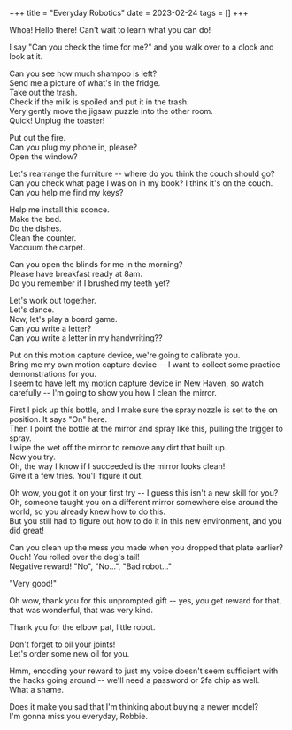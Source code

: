 +++
title = "Everyday Robotics"
date = 2023-02-24
tags = []
+++

Whoa! Hello there! Can't wait to learn what you can do!<br/>

I say "Can you check the time for me?" and you walk over to a clock and look at it.<br/>

Can you see how much shampoo is left?<br/>
Send me a picture of what's in the fridge.<br/>
Take out the trash.<br/>
Check if the milk is spoiled and put it in the trash.<br/>
Very gently move the jigsaw puzzle into the other room.<br/>
Quick! Unplug the toaster!<br/>

Put out the fire.<br/>
Can you plug my phone in, please?<br/>
Open the window?<br/>

Let's rearrange the furniture -- where do you think the couch should go?<br/>
Can you check what page I was on in my book? I think it's on the couch.<br/>
Can you help me find my keys?<br/>

Help me install this sconce.<br/>
Make the bed.<br/>
Do the dishes.<br/>
Clean the counter.<br/>
Vaccuum the carpet.<br/>

Can you open the blinds for me in the morning?<br/>
Please have breakfast ready at 8am.<br/>
Do you remember if I brushed my teeth yet?<br/>

Let's work out together.<br/>
Let's dance.<br/>
Now, let's play a board game.<br/>
Can you write a letter?<br/>
Can you write a letter in my handwriting??<br/>

Put on this motion capture device, we're going to calibrate you.<br/>
Bring me my own motion capture device -- I want to collect some practice demonstrations for you.<br/>
I seem to have left my motion capture device in New Haven, so watch carefully -- I'm going to show you how I clean the mirror.<br/>

First I pick up this bottle, and I make sure the spray nozzle is set to the on position. It says "On" here.<br/>
Then I point the bottle at the mirror and spray like this, pulling the trigger to spray.<br/>
I wipe the wet off the mirror to remove any dirt that built up.<br/>
Now you try.<br/>
Oh, the way I know if I succeeded is the mirror looks clean!<br/>
Give it a few tries. You'll figure it out.<br/>

Oh wow, you got it on your first try -- I guess this isn't a new skill for you?<br/>
Oh, someone taught you on a different mirror somewhere else around the world, so you already knew how to do this.<br/>
But you still had to figure out how to do it in this new environment, and you did great!<br/>

Can you clean up the mess you made when you dropped that plate earlier?<br/>
Ouch! You rolled over the dog's tail!<br/>
Negative reward! "No", "No...", "Bad robot..."<br/>

"Very good!"<br/>

Oh wow, thank you for this unprompted gift -- yes, you get reward for that, that was wonderful, that was very kind.<br/>

Thank you for the elbow pat, little robot.<br/>

Don't forget to oil your joints!<br/>
Let's order some new oil for you.<br/>

Hmm, encoding your reward to just my voice doesn't seem sufficient with the hacks going around -- we'll need a password or 2fa chip as well.<br/>
What a shame.<br/>

Does it make you sad that I'm thinking about buying a newer model?<br/>
I'm gonna miss you everyday, Robbie.<br/>
